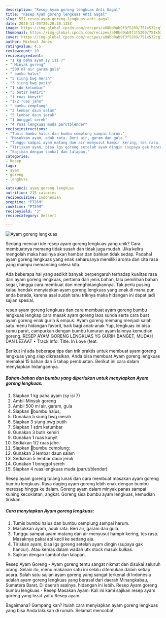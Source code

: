 ```yaml
---
description: "Resep Ayam goreng lengkuas Anti Gagal"
title: "Resep Ayam goreng lengkuas Anti Gagal"
slug: 551-resep-ayam-goreng-lengkuas-anti-gagal
date: 2020-11-05T20:20:20.135Z
image: https://img-global.cpcdn.com/recipes/a08bd0ab9f3f5209/751x532cq70/ayam-goreng-lengkuas-foto-resep-utama.jpg
thumbnail: https://img-global.cpcdn.com/recipes/a08bd0ab9f3f5209/751x532cq70/ayam-goreng-lengkuas-foto-resep-utama.jpg
cover: https://img-global.cpcdn.com/recipes/a08bd0ab9f3f5209/751x532cq70/ayam-goreng-lengkuas-foto-resep-utama.jpg
author: Micheal Jones
ratingvalue: 4.5
reviewcount: 10
recipeingredient:
- "1 kg paha ayam sy isi 7"
- " Minyak goreng"
- "500 ml air garam gula"
- " bumbu halus"
- "5 siung bwg merah"
- "3 siung bwg putih"
- "1 sdm ketumbar"
- "3 butir kemiri"
- "1 ruas kunyit"
- "1/2 ruas jahe"
- " bumbu cemplung"
- "3 lembar daun salam"
- "5 lembar daun jeruk"
- "1 bonggol sereh"
- "4 ruas lengkuas muda parutblender"
recipeinstructions:
- "Tumis bumbu halus dan bumbu cemplung sampai harum."
- "Masukkan ayam, aduk rata. Beri air, garam dan gula."
- "Tunggu sampai ayam matang dan air menyusut hampir kering, tes rasa. Masaknya pakai api kecil ke sedang aja."
- "Tiriskan ayam, bisa lgs goreng setelah ayam dingin (supaya gak hancur). Atau kemas dalam wadah utk stock masuk kulkas."
- "Sajikan dengan sambal dan lalapan."
categories:
- Resep
tags:
- ayam
- goreng
- lengkuas

katakunci: ayam goreng lengkuas 
nutrition: 215 calories
recipecuisine: Indonesian
preptime: "PT26M"
cooktime: "PT39M"
recipeyield: "3"
recipecategory: Dessert

---
```



![Ayam goreng lengkuas](https://img-global.cpcdn.com/recipes/a08bd0ab9f3f5209/751x532cq70/ayam-goreng-lengkuas-foto-resep-utama.jpg)

Sedang mencari ide resep ayam goreng lengkuas yang unik? Cara membuatnya memang tidak susah dan tidak juga mudah. Jika keliru mengolah maka hasilnya akan hambar dan bahkan tidak sedap. Padahal ayam goreng lengkuas yang enak seharusnya memiliki aroma dan cita rasa yang mampu memancing selera kita.

Ada beberapa hal yang sedikit banyak berpengaruh terhadap kualitas rasa dari ayam goreng lengkuas, pertama dari jenis bahan, lalu pemilihan bahan segar, hingga cara membuat dan menghidangkannya. Tak perlu pusing kalau hendak menyiapkan ayam goreng lengkuas yang enak di mana pun anda berada, karena asal sudah tahu triknya maka hidangan ini dapat jadi sajian spesial.

resep ayam goreng lengkuas dan cara membuat ayam goreng bumbu lengkuas lengkap cara masak ayam goreng laos sunda serta cara buat ayam goreng enak gurih &amp; empuk. Ayam goreng memang menjadi salah satu menu hidangan favorit, baik bagi anak-anak Yup, lengkuas ini bisa kamu parut, campurkan dengan bumbu lumuran ayam lainnya kemudian goreng. RESEP AYAM GORENG LENGKUAS YG GURIH BANGET, MUDAH DAN LEZAAT • Track Info: Title: In Love (feat.


Berikut ini ada beberapa tips dan trik praktis untuk membuat ayam goreng lengkuas yang siap dikreasikan. Anda bisa membuat Ayam goreng lengkuas memakai 15 bahan dan 5 tahap pembuatan. Berikut ini cara dalam menyiapkan hidangannya.

<!--inarticleads1-->

##### Bahan-bahan dan bumbu yang diperlukan untuk menyiapkan Ayam goreng lengkuas:

1. Siapkan 1 kg paha ayam (sy isi 7)
1. Ambil  Minyak goreng
1. Ambil 500 ml air, garam, gula
1. Siapkan  🍳bumbu halus;
1. Gunakan 5 siung bwg merah
1. Siapkan 3 siung bwg putih
1. Siapkan 1 sdm ketumbar
1. Gunakan 3 butir kemiri
1. Gunakan 1 ruas kunyit
1. Sediakan 1/2 ruas jahe
1. Siapkan  🍳bumbu cemplung;
1. Gunakan 3 lembar daun salam
1. Sediakan 5 lembar daun jeruk
1. Gunakan 1 bonggol sereh
1. Siapkan 4 ruas lengkuas muda (parut/blender)


Resep ayam goreng tulang lunak dan cara membuat masakan ayam goreng bumbu lengkuas. Rasa daging ayam goreng lebih enak dengan bumbu meresap hingga ke dalam. Goreng ayam dalam minyak panas sampai kuning kecoklatan, angkat. Goreng sisa bumbu ayam lengkuas, kemudian tiriskan. 

<!--inarticleads2-->

##### Cara menyiapkan Ayam goreng lengkuas:

1. Tumis bumbu halus dan bumbu cemplung sampai harum.
1. Masukkan ayam, aduk rata. Beri air, garam dan gula.
1. Tunggu sampai ayam matang dan air menyusut hampir kering, tes rasa. Masaknya pakai api kecil ke sedang aja.
1. Tiriskan ayam, bisa lgs goreng setelah ayam dingin (supaya gak hancur). Atau kemas dalam wadah utk stock masuk kulkas.
1. Sajikan dengan sambal dan lalapan.


Resep Ayam Goreng - Ayam goreng tentu sangat nikmat dan disukai seluruh orang. Selain itu, menu makanan satu ini selalu ditemukan dalam setiap acara. Salah satu sajian ayam goreng yang sangat terkenal di Indonesia adalah ayam goreng lengkuas yang berasal dari daerah Minangkabau, Sumatera Barat. Di daerah asalnya, hidangan ini lebih. Resep Ayam goreng bumbu lengkuas - Resep Masakan Ayam: Kali ini kami sajikan resep ayam goreng yang lezat yaitu Resep ayam. 

Bagaimana? Gampang kan? Itulah cara menyiapkan ayam goreng lengkuas yang bisa Anda lakukan di rumah. Selamat mencoba!
